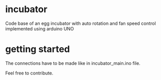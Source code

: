 # incubator
Code base of an egg incubator with auto rotation and fan speed control implemented using arduino UNO

# getting started
The connections have to be made like in incubator_main.ino file.

Feel free to contribute.
